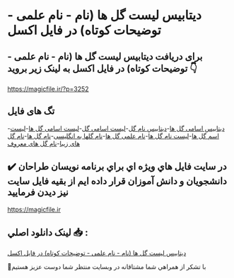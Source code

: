 # دیتابیس لیست گل ها (نام - نام علمی - توضیحات کوتاه) در فایل اکسل

## برای دریافت دیتابیس لیست گل ها (نام - نام علمی - توضیحات کوتاه) در فایل اکسل به لینک زیر بروید 👇

https://magicfile.ir/?p=3252

## تگ های فایل

-[دیتابیس اسامی گل ها](https://magicfile.ir/product/%d8%af%db%8c%d8%aa%d8%a7%d8%a8%db%8c%d8%b3-%d9%84%db%8c%d8%b3%d8%aa-%da%af%d9%84-%d9%87%d8%a7-%d9%86%d8%a7%d9%85-%d8%b9%d9%84%d9%85%db%8c-%d8%aa%d9%88%d8%b6%db%8c%d8%ad%d8%a7%d8%aa-%d9%81%d8%a7%db%8c%d9%84-%d8%a7%da%a9%d8%b3%d9%84/)-[دیتابیس نام گل](https://magicfile.ir/product/%d8%af%db%8c%d8%aa%d8%a7%d8%a8%db%8c%d8%b3-%d9%84%db%8c%d8%b3%d8%aa-%da%af%d9%84-%d9%87%d8%a7-%d9%86%d8%a7%d9%85-%d8%b9%d9%84%d9%85%db%8c-%d8%aa%d9%88%d8%b6%db%8c%d8%ad%d8%a7%d8%aa-%d9%81%d8%a7%db%8c%d9%84-%d8%a7%da%a9%d8%b3%d9%84/)-[لیست اسامی گل](https://magicfile.ir/product/%d8%af%db%8c%d8%aa%d8%a7%d8%a8%db%8c%d8%b3-%d9%84%db%8c%d8%b3%d8%aa-%da%af%d9%84-%d9%87%d8%a7-%d9%86%d8%a7%d9%85-%d8%b9%d9%84%d9%85%db%8c-%d8%aa%d9%88%d8%b6%db%8c%d8%ad%d8%a7%d8%aa-%d9%81%d8%a7%db%8c%d9%84-%d8%a7%da%a9%d8%b3%d9%84/)-[لیست اسامی گل ها](https://magicfile.ir/product/%d8%af%db%8c%d8%aa%d8%a7%d8%a8%db%8c%d8%b3-%d9%84%db%8c%d8%b3%d8%aa-%da%af%d9%84-%d9%87%d8%a7-%d9%86%d8%a7%d9%85-%d8%b9%d9%84%d9%85%db%8c-%d8%aa%d9%88%d8%b6%db%8c%d8%ad%d8%a7%d8%aa-%d9%81%d8%a7%db%8c%d9%84-%d8%a7%da%a9%d8%b3%d9%84/)-[لیست اسم گل ها](https://magicfile.ir/product/%d8%af%db%8c%d8%aa%d8%a7%d8%a8%db%8c%d8%b3-%d9%84%db%8c%d8%b3%d8%aa-%da%af%d9%84-%d9%87%d8%a7-%d9%86%d8%a7%d9%85-%d8%b9%d9%84%d9%85%db%8c-%d8%aa%d9%88%d8%b6%db%8c%d8%ad%d8%a7%d8%aa-%d9%81%d8%a7%db%8c%d9%84-%d8%a7%da%a9%d8%b3%d9%84/)-[لیست نام گل ها](https://magicfile.ir/product/%d8%af%db%8c%d8%aa%d8%a7%d8%a8%db%8c%d8%b3-%d9%84%db%8c%d8%b3%d8%aa-%da%af%d9%84-%d9%87%d8%a7-%d9%86%d8%a7%d9%85-%d8%b9%d9%84%d9%85%db%8c-%d8%aa%d9%88%d8%b6%db%8c%d8%ad%d8%a7%d8%aa-%d9%81%d8%a7%db%8c%d9%84-%d8%a7%da%a9%d8%b3%d9%84/)-[نام علمی گل ها](https://magicfile.ir/product/%d8%af%db%8c%d8%aa%d8%a7%d8%a8%db%8c%d8%b3-%d9%84%db%8c%d8%b3%d8%aa-%da%af%d9%84-%d9%87%d8%a7-%d9%86%d8%a7%d9%85-%d8%b9%d9%84%d9%85%db%8c-%d8%aa%d9%88%d8%b6%db%8c%d8%ad%d8%a7%d8%aa-%d9%81%d8%a7%db%8c%d9%84-%d8%a7%da%a9%d8%b3%d9%84/)-[نام گلها به انگلیسی](https://magicfile.ir/product/%d8%af%db%8c%d8%aa%d8%a7%d8%a8%db%8c%d8%b3-%d9%84%db%8c%d8%b3%d8%aa-%da%af%d9%84-%d9%87%d8%a7-%d9%86%d8%a7%d9%85-%d8%b9%d9%84%d9%85%db%8c-%d8%aa%d9%88%d8%b6%db%8c%d8%ad%d8%a7%d8%aa-%d9%81%d8%a7%db%8c%d9%84-%d8%a7%da%a9%d8%b3%d9%84/)-[نام گل ها](https://magicfile.ir/product/%d8%af%db%8c%d8%aa%d8%a7%d8%a8%db%8c%d8%b3-%d9%84%db%8c%d8%b3%d8%aa-%da%af%d9%84-%d9%87%d8%a7-%d9%86%d8%a7%d9%85-%d8%b9%d9%84%d9%85%db%8c-%d8%aa%d9%88%d8%b6%db%8c%d8%ad%d8%a7%d8%aa-%d9%81%d8%a7%db%8c%d9%84-%d8%a7%da%a9%d8%b3%d9%84/)-[نام گل های زیبا](https://magicfile.ir/product/%d8%af%db%8c%d8%aa%d8%a7%d8%a8%db%8c%d8%b3-%d9%84%db%8c%d8%b3%d8%aa-%da%af%d9%84-%d9%87%d8%a7-%d9%86%d8%a7%d9%85-%d8%b9%d9%84%d9%85%db%8c-%d8%aa%d9%88%d8%b6%db%8c%d8%ad%d8%a7%d8%aa-%d9%81%d8%a7%db%8c%d9%84-%d8%a7%da%a9%d8%b3%d9%84/)-[نام گل های معروف](https://magicfile.ir/product/%d8%af%db%8c%d8%aa%d8%a7%d8%a8%db%8c%d8%b3-%d9%84%db%8c%d8%b3%d8%aa-%da%af%d9%84-%d9%87%d8%a7-%d9%86%d8%a7%d9%85-%d8%b9%d9%84%d9%85%db%8c-%d8%aa%d9%88%d8%b6%db%8c%d8%ad%d8%a7%d8%aa-%d9%81%d8%a7%db%8c%d9%84-%d8%a7%da%a9%d8%b3%d9%84/)

## ✔️ در سايت فايل هاي ويژه اي براي برنامه نويسان طراحان دانشجويان و دانش آموزان قرار داده ايم از بقيه فايل سايت نيز ديدن فرماييد

https://magicfile.ir


## لينک دانلود اصلي 📥 :

[دیتابیس لیست گل ها (نام - نام علمی - توضیحات کوتاه) در فایل اکسل](https://magicfile.ir/product/%d8%af%db%8c%d8%aa%d8%a7%d8%a8%db%8c%d8%b3-%d9%84%db%8c%d8%b3%d8%aa-%da%af%d9%84-%d9%87%d8%a7-%d9%86%d8%a7%d9%85-%d8%b9%d9%84%d9%85%db%8c-%d8%aa%d9%88%d8%b6%db%8c%d8%ad%d8%a7%d8%aa-%d9%81%d8%a7%db%8c%d9%84-%d8%a7%da%a9%d8%b3%d9%84/) 


🙏با تشکر از همراهي شما مشتاقانه در وبسایت منتظر شما دوست عزیز هستیم

